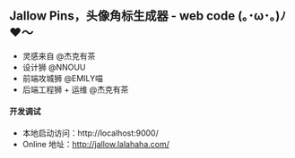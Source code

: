 ## Jallow Pins，头像角标生成器 - web code (｡･ω･｡)ﾉ ♥️～

* 灵感来自 @杰克有茶
* 设计狮 @NNOUU
* 前端攻城狮 @EMILY喵
* 后端工程狮 + 运维 @杰克有茶

#### 开发调试
* 本地启动访问：http://localhost:9000/
* Online 地址：http://jallow.lalahaha.com/

